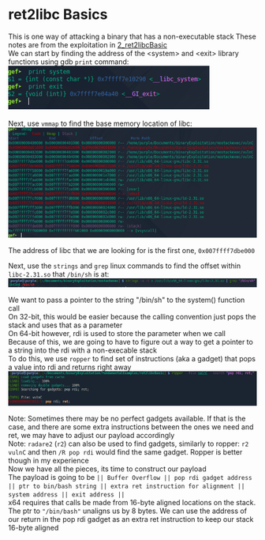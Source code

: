 # ret2libc Basics

This is one way of attacking a binary that has a non-executable stack
These notes are from the exploitation in [2_ret2libcBasic](./fundamental_examples/2_ret2libcBasic/exploit.py)  
We can start by finding the address of the &lt;system&gt; and &lt;exit&gt; library functions using gdb `print` command:  
![1d66a9709261a095a8d0322fd3c888c0.png](../Images/07a63ebdf5754046ab5b6f086ec20937.png)  
<br>
Next, use `vmmap` to find the base memory location of libc:
![4716c84e79ae26b4b545947733d54543.png](../Images/screenshot505.png)

The address of libc that we are looking for is the first one, `0x007ffff7dbe000`  

Next, use the `strings` and `grep` linux commands to find the offset within `libc-2.31.so` that `/bin/sh` is at:  
![28fb0975cfe444bcb3f33d6938a6722d.png](../Images/265645675d5b40809d2963dae7b4d4b3.png)

We want to pass a pointer to the string "/bin/sh" to the system() function call  
On 32-bit, this would be easier because the calling convention just pops the stack and uses that as a parameter  
On 64-bit however, rdi is used to store the parameter when we call  
Because of this, we are going to have to figure out a way to get a pointer to a string into the rdi with a non-execable stack  
To do this, we use `ropper` to find set of instructions (aka a gadget) that pops a value into rdi and returns right away  
![740df1d9e8998a2daf069f715d5e58e0.png](../Images/6f50d2d81c3844cb852246873ce6c5db.png)  

Note: Sometimes there may be no perfect gadgets available. If that is the case, and there are some extra instructions between the ones we need and ret, we may have to adjust our payload accordingly  
Note: `radare2` (`r2`) can also be used to find gadgets, similarly to ropper: `r2 vulnC` and then `/R pop rdi` would find the same gadget. Ropper is better though in my experience  
Now we have all the pieces, its time to construct our payload  
The payload is going to be `|| Buffer Overflow || pop rdi gadget address || ptr to bin/bash string || extra ret instruction for alignment || system address || exit address ||`  
x64 requires that calls be made from 16-byte aligned locations on the stack. The ptr to `"/bin/bash"` unaligns us by 8 bytes. We can use the address of our return in the pop rdi gadget as an extra ret instruction to keep our stack 16-byte aligned
